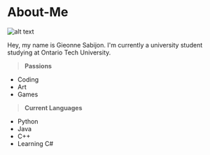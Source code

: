 # About-Me

![alt text](https://github.com/gieonneSabijon/About-Me/blob/msin/gieonneSabijonAboutMeBanner.png?raw=true)

Hey, my name is Gieonne Sabijon. I'm currently a university student studying at Ontario Tech University. 

> **Passions**

 - Coding
 - Art
 - Games
 
 

> **Current Languages**

 - Python
 - Java
 - C++
 - Learning C#
